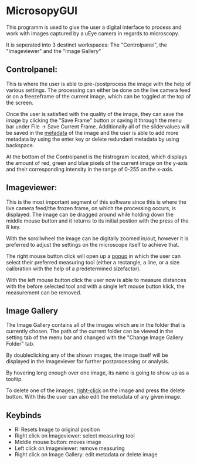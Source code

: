 # MicrosopyGUI
This programm is used to give the user a digital interface to process and work with images captured by a uEye camera in regards to microscopy. 

It is seperated into 3 destinct workspaces: The "Controlpanel", the "Imageviewer" and the "Image Gallery"

## Controlpanel:
This is where the user is able to pre-/postprocess the image with the help of various settings. The processing can either be done on the live camera feed or on a freezeframe of the current image, which can be toggled at the top of the screen. 

Once the user is satisfied with the quality of the image, they can save the image by clicking the "Save Frame" button or saving it through the menu bar under File -> Save Current Frame. Additionally all of the slidervalues will be saved in the [metadata](https://user-images.githubusercontent.com/74535078/129571256-ea9d4cba-2f76-4c79-bc6d-88285dfc61f5.PNG) of the image and the user is able to add more metadata by using the enter key or delete redundant metadata by using backspace.

At the bottom of the Controlpanel is the histrogram located, which displays the amount of red, green and blue pixels of the current image on the y-axis and their corresponding intensity in the range of 0-255 on the x-axis.

##  Imageviewer:

This is the most important segment of this software since this is where the live camera feed/the frozen frame, on which the processing occurs, is displayed.
The image can be dragged around while holding down the middle mouse button and it returns to its initial postion with the press of the R key.

With the scrollwheel the image can be digitally zoomed in/out, however it is preferred to adjust the settings on the microscope itself to achieve that.

The right mouse button click will open up a [popup](https://user-images.githubusercontent.com/74535078/129575532-65981763-877c-4159-aa08-f3193cd1fef2.png) in which the user can select their preferred measuring tool (either a rectangle, a line, or a size calibration with the help of a predetermined sizefactor).

With the left mouse button click the user now is able to measure distances with the before selected tool and with a single left mouse button klick, the measurement can be removed.

## Image Gallery

The Image Gallery contains all of the images which are in the folder that is currently chosen.
The path of the current folder can be viewed in the setting tab of the menu bar and changed with the "Change Image Gallery Folder" tab.

By doubleclicking any of the shown images, the image itself will be displayed in the Imageviever for further postprocessing or analysis.

By hovering long enough over one image, its name is going to show up as a tooltip.

To delete one of the images, [right-click](https://user-images.githubusercontent.com/74535078/129578381-9e50dc02-70d1-46fb-be63-cfe3eeb3319e.png) on the image and press the delete button. With this the user can also edit the metadata of any given image.

## Keybinds

* R: Resets Image to original position
* Right click on Imageviewer: select measuring tool
* Middle mouse button: moves image
* Left click on Imageviewer: remove measuring
* Right click on Image Gallery: edit metadata or delete image 
